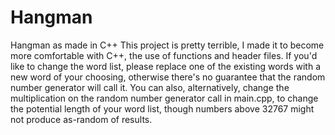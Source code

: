 # Hangman
Hangman as made in C++
This project is pretty terrible, I made it to become more comfortable with C++, the use of functions and header files.
If you'd like to change the word list, please replace one of the existing words with a new word of your choosing, otherwise there's no guarantee that the random number generator will call it. 
You can also, alternatively, change the multiplication on the random number generator call in main.cpp, to change the potential length of your word list, though numbers above 32767 might not produce as-random of results.
